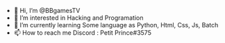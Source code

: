 - 👋 Hi, I’m @BBgamesTV
- 👀 I’m interested in Hacking and Programation
- 🌱 I’m currently learning Some language as Python, Html, Css, Js, Batch
- 📫 How to reach me Discord : Petit Prince#3575

<!---
BBgamesTV/BBgamesTV is a ✨ special ✨ repository because its `README.md` (this file) appears on your GitHub profile.
You can click the Preview link to take a look at your changes.
--->
